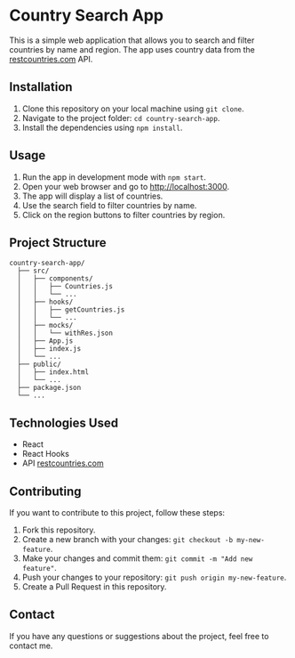 # Country Search App

This is a simple web application that allows you to search and filter countries by name and region. The app uses country data from the [restcountries.com](https://restcountries.com/v3.1/all?fields=name,flags,region) API.

## Installation

1. Clone this repository on your local machine using `git clone`.
2. Navigate to the project folder: `cd country-search-app`.
3. Install the dependencies using `npm install`.

## Usage

1. Run the app in development mode with `npm start`.
2. Open your web browser and go to [http://localhost:3000](http://localhost:3000).
3. The app will display a list of countries.
4. Use the search field to filter countries by name.
5. Click on the region buttons to filter countries by region.

## Project Structure

```
country-search-app/
  ├── src/
  │   ├── components/
  │   │   ├── Countries.js
  │   │   └── ...
  │   ├── hooks/
  │   │   ├── getCountries.js
  │   │   └── ...
  │   ├── mocks/
  │   │   └── withRes.json
  │   ├── App.js
  │   ├── index.js
  │   └── ...
  ├── public/
  │   ├── index.html
  │   └── ...
  ├── package.json
  └── ...
```

## Technologies Used

- React
- React Hooks
- API [restcountries.com](https://restcountries.com/v3.1/all?fields=name,flags,region)

## Contributing

If you want to contribute to this project, follow these steps:

1. Fork this repository.
2. Create a new branch with your changes: `git checkout -b my-new-feature`.
3. Make your changes and commit them: `git commit -m "Add new feature"`.
4. Push your changes to your repository: `git push origin my-new-feature`.
5. Create a Pull Request in this repository.

## Contact

If you have any questions or suggestions about the project, feel free to contact me.
